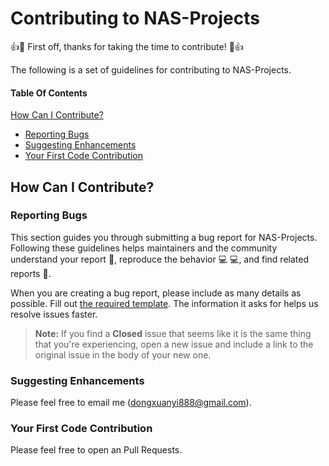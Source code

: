 # Contributing to NAS-Projects

:+1::tada: First off, thanks for taking the time to contribute! :tada::+1:

The following is a set of guidelines for contributing to NAS-Projects.

#### Table Of Contents

[How Can I Contribute?](#how-can-i-contribute)
  * [Reporting Bugs](#reporting-bugs)
  * [Suggesting Enhancements](#suggesting-enhancements)
  * [Your First Code Contribution](#your-first-code-contribution)

## How Can I Contribute?

### Reporting Bugs

This section guides you through submitting a bug report for NAS-Projects.
Following these guidelines helps maintainers and the community understand your report :pencil:, reproduce the behavior :computer: :computer:, and find related reports :mag_right:.

When you are creating a bug report, please include as many details as possible.
Fill out [the required template](https://github.com/D-X-Y/NAS-Projects/blob/master/.github/ISSUE_TEMPLATE/bug-report.md). The information it asks for helps us resolve issues faster.

> **Note:** If you find a **Closed** issue that seems like it is the same thing that you're experiencing, open a new issue and include a link to the original issue in the body of your new one.

### Suggesting Enhancements

Please feel free to email me (dongxuanyi888@gmail.com).

### Your First Code Contribution

Please feel free to open an Pull Requests.


